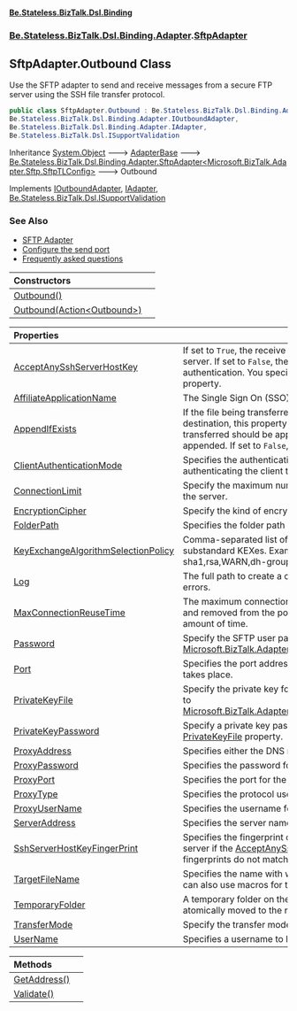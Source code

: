 #### [Be.Stateless.BizTalk.Dsl.Binding](README.md 'README')
### [Be.Stateless.BizTalk.Dsl.Binding.Adapter](Be.Stateless.BizTalk.Dsl.Binding.Adapter.md 'Be.Stateless.BizTalk.Dsl.Binding.Adapter').[SftpAdapter](SftpAdapter.md 'Be.Stateless.BizTalk.Dsl.Binding.Adapter.SftpAdapter')

## SftpAdapter.Outbound Class

Use the SFTP adapter to send and receive messages from a secure FTP server using the SSH file transfer protocol.

```csharp
public class SftpAdapter.Outbound : Be.Stateless.BizTalk.Dsl.Binding.Adapter.SftpAdapter<Microsoft.BizTalk.Adapter.Sftp.SftpTLConfig>,
Be.Stateless.BizTalk.Dsl.Binding.Adapter.IOutboundAdapter,
Be.Stateless.BizTalk.Dsl.Binding.Adapter.IAdapter,
Be.Stateless.BizTalk.Dsl.ISupportValidation
```

Inheritance [System.Object](https://docs.microsoft.com/en-us/dotnet/api/System.Object 'System.Object') &#129106; [AdapterBase](AdapterBase.md 'Be.Stateless.BizTalk.Dsl.Binding.Adapter.AdapterBase') &#129106; [Be.Stateless.BizTalk.Dsl.Binding.Adapter.SftpAdapter&lt;](SftpAdapter_TConfig_.md 'Be.Stateless.BizTalk.Dsl.Binding.Adapter.SftpAdapter<TConfig>')[Microsoft.BizTalk.Adapter.Sftp.SftpTLConfig](https://docs.microsoft.com/en-us/dotnet/api/Microsoft.BizTalk.Adapter.Sftp.SftpTLConfig 'Microsoft.BizTalk.Adapter.Sftp.SftpTLConfig')[&gt;](SftpAdapter_TConfig_.md 'Be.Stateless.BizTalk.Dsl.Binding.Adapter.SftpAdapter<TConfig>') &#129106; Outbound

Implements [IOutboundAdapter](IOutboundAdapter.md 'Be.Stateless.BizTalk.Dsl.Binding.Adapter.IOutboundAdapter'), [IAdapter](IAdapter.md 'Be.Stateless.BizTalk.Dsl.Binding.Adapter.IAdapter'), [Be.Stateless.BizTalk.Dsl.ISupportValidation](https://docs.microsoft.com/en-us/dotnet/api/Be.Stateless.BizTalk.Dsl.ISupportValidation 'Be.Stateless.BizTalk.Dsl.ISupportValidation')

### See Also
- [SFTP Adapter](https://docs.microsoft.com/en-us/biztalk/core/sftp-adapter 'https://docs.microsoft.com/en-us/biztalk/core/sftp-adapter')
- [Configure the send port](https://docs.microsoft.com/en-us/biztalk/core/sftp-adapter#configure-the-send-port 'https://docs.microsoft.com/en-us/biztalk/core/sftp-adapter#configure-the-send-port')
- [Frequently asked questions](https://docs.microsoft.com/en-us/biztalk/core/sftp-adapter#frequently-asked-questions 'https://docs.microsoft.com/en-us/biztalk/core/sftp-adapter#frequently-asked-questions')

| Constructors | |
| :--- | :--- |
| [Outbound()](SftpAdapter.Outbound.Outbound().md 'Be.Stateless.BizTalk.Dsl.Binding.Adapter.SftpAdapter.Outbound.Outbound()') | |
| [Outbound(Action&lt;Outbound&gt;)](SftpAdapter.Outbound.Outbound(Action_Outbound_).md 'Be.Stateless.BizTalk.Dsl.Binding.Adapter.SftpAdapter.Outbound.Outbound(System.Action<Be.Stateless.BizTalk.Dsl.Binding.Adapter.SftpAdapter.Outbound>)') | |

| Properties | |
| :--- | :--- |
| [AcceptAnySshServerHostKey](SftpAdapter.Outbound.AcceptAnySshServerHostKey.md 'Be.Stateless.BizTalk.Dsl.Binding.Adapter.SftpAdapter.Outbound.AcceptAnySshServerHostKey') | If set to `True`, the receive location accepts any SSH public host key from the server. If set to `False`, the receive location uses the fingerprint of the server for authentication. You specify the fingerprint in the [SshServerHostKeyFingerPrint](SftpAdapter.Outbound.SshServerHostKeyFingerPrint.md 'Be.Stateless.BizTalk.Dsl.Binding.Adapter.SftpAdapter.Outbound.SshServerHostKeyFingerPrint') property. |
| [AffiliateApplicationName](SftpAdapter.Outbound.AffiliateApplicationName.md 'Be.Stateless.BizTalk.Dsl.Binding.Adapter.SftpAdapter.Outbound.AffiliateApplicationName') | The Single Sign On (SSO) Affiliate Application. |
| [AppendIfExists](SftpAdapter.Outbound.AppendIfExists.md 'Be.Stateless.BizTalk.Dsl.Binding.Adapter.SftpAdapter.Outbound.AppendIfExists') | If the file being transferred to the secure FTP server already exists at the destination, this property specifies whether the data from the file being transferred should be appended to the existing file. If set to `True`, the data is appended. If set to `False`, the file at the destination server is overwritten. |
| [ClientAuthenticationMode](SftpAdapter.Outbound.ClientAuthenticationMode.md 'Be.Stateless.BizTalk.Dsl.Binding.Adapter.SftpAdapter.Outbound.ClientAuthenticationMode') | Specifies the authentication method that the receive location uses for authenticating the client to the SSH Server. |
| [ConnectionLimit](SftpAdapter.Outbound.ConnectionLimit.md 'Be.Stateless.BizTalk.Dsl.Binding.Adapter.SftpAdapter.Outbound.ConnectionLimit') | Specify the maximum number of concurrent connections that can be opened to the server. |
| [EncryptionCipher](SftpAdapter.Outbound.EncryptionCipher.md 'Be.Stateless.BizTalk.Dsl.Binding.Adapter.SftpAdapter.Outbound.EncryptionCipher') | Specify the kind of encryption cipher. |
| [FolderPath](SftpAdapter.Outbound.FolderPath.md 'Be.Stateless.BizTalk.Dsl.Binding.Adapter.SftpAdapter.Outbound.FolderPath') | Specifies the folder path on the secure FTP server where the file is copied. |
| [KeyExchangeAlgorithmSelectionPolicy](SftpAdapter.Outbound.KeyExchangeAlgorithmSelectionPolicy.md 'Be.Stateless.BizTalk.Dsl.Binding.Adapter.SftpAdapter.Outbound.KeyExchangeAlgorithmSelectionPolicy') | Comma-separated list of KEX preference order. Token WARN is used to delimit substandard KEXes. Example: ecdh,dh-gex-sha1,dh-group14-sha1,rsa,WARN,dh-group1-sha1. Visit WinSCP website for latest information. |
| [Log](SftpAdapter.Outbound.Log.md 'Be.Stateless.BizTalk.Dsl.Binding.Adapter.SftpAdapter.Outbound.Log') | The full path to create a client-side log file. Use this log file to troubleshoot any errors. |
| [MaxConnectionReuseTime](SftpAdapter.Outbound.MaxConnectionReuseTime.md 'Be.Stateless.BizTalk.Dsl.Binding.Adapter.SftpAdapter.Outbound.MaxConnectionReuseTime') | The maximum connection reuse time allows connections to be gracefully closed and removed from the pool after a connection has been in use for a specific amount of time. |
| [Password](SftpAdapter.Outbound.Password.md 'Be.Stateless.BizTalk.Dsl.Binding.Adapter.SftpAdapter.Outbound.Password') | Specify the SFTP user password if you set the [ClientAuthenticationMode](SftpAdapter.Outbound.ClientAuthenticationMode.md 'Be.Stateless.BizTalk.Dsl.Binding.Adapter.SftpAdapter.Outbound.ClientAuthenticationMode') to [Microsoft.BizTalk.Adapter.Sftp.ClientAuthenticationMode.Password](https://docs.microsoft.com/en-us/dotnet/api/Microsoft.BizTalk.Adapter.Sftp.ClientAuthenticationMode.Password 'Microsoft.BizTalk.Adapter.Sftp.ClientAuthenticationMode.Password'). |
| [Port](SftpAdapter.Outbound.Port.md 'Be.Stateless.BizTalk.Dsl.Binding.Adapter.SftpAdapter.Outbound.Port') | Specifies the port address for the secure FTP server on which the file transfer takes place. |
| [PrivateKeyFile](SftpAdapter.Outbound.PrivateKeyFile.md 'Be.Stateless.BizTalk.Dsl.Binding.Adapter.SftpAdapter.Outbound.PrivateKeyFile') | Specify the private key for the SFTP user if you set the [ClientAuthenticationMode](SftpAdapter.Outbound.ClientAuthenticationMode.md 'Be.Stateless.BizTalk.Dsl.Binding.Adapter.SftpAdapter.Outbound.ClientAuthenticationMode') to [Microsoft.BizTalk.Adapter.Sftp.ClientAuthenticationMode.PublicKeyAuthentication](https://docs.microsoft.com/en-us/dotnet/api/Microsoft.BizTalk.Adapter.Sftp.ClientAuthenticationMode.PublicKeyAuthentication 'Microsoft.BizTalk.Adapter.Sftp.ClientAuthenticationMode.PublicKeyAuthentication'). |
| [PrivateKeyPassword](SftpAdapter.Outbound.PrivateKeyPassword.md 'Be.Stateless.BizTalk.Dsl.Binding.Adapter.SftpAdapter.Outbound.PrivateKeyPassword') | Specify a private key password, if required for the key specified in the [PrivateKeyFile](SftpAdapter.Outbound.PrivateKeyFile.md 'Be.Stateless.BizTalk.Dsl.Binding.Adapter.SftpAdapter.Outbound.PrivateKeyFile') property. |
| [ProxyAddress](SftpAdapter.Outbound.ProxyAddress.md 'Be.Stateless.BizTalk.Dsl.Binding.Adapter.SftpAdapter.Outbound.ProxyAddress') | Specifies either the DNS name or the IP address of the proxy server. |
| [ProxyPassword](SftpAdapter.Outbound.ProxyPassword.md 'Be.Stateless.BizTalk.Dsl.Binding.Adapter.SftpAdapter.Outbound.ProxyPassword') | Specifies the password for the proxy server. |
| [ProxyPort](SftpAdapter.Outbound.ProxyPort.md 'Be.Stateless.BizTalk.Dsl.Binding.Adapter.SftpAdapter.Outbound.ProxyPort') | Specifies the port for the proxy server. |
| [ProxyType](SftpAdapter.Outbound.ProxyType.md 'Be.Stateless.BizTalk.Dsl.Binding.Adapter.SftpAdapter.Outbound.ProxyType') | Specifies the protocol used by the proxy server. |
| [ProxyUserName](SftpAdapter.Outbound.ProxyUserName.md 'Be.Stateless.BizTalk.Dsl.Binding.Adapter.SftpAdapter.Outbound.ProxyUserName') | Specifies the username for the proxy server. |
| [ServerAddress](SftpAdapter.Outbound.ServerAddress.md 'Be.Stateless.BizTalk.Dsl.Binding.Adapter.SftpAdapter.Outbound.ServerAddress') | Specifies the server name or IP address of the secure FTP server. |
| [SshServerHostKeyFingerPrint](SftpAdapter.Outbound.SshServerHostKeyFingerPrint.md 'Be.Stateless.BizTalk.Dsl.Binding.Adapter.SftpAdapter.Outbound.SshServerHostKeyFingerPrint') | Specifies the fingerprint of the server used by the adapter to authenticate the server if the [AcceptAnySshServerHostKey](SftpAdapter.Outbound.AcceptAnySshServerHostKey.md 'Be.Stateless.BizTalk.Dsl.Binding.Adapter.SftpAdapter.Outbound.AcceptAnySshServerHostKey') property is set to `False`. If the fingerprints do not match, the connection fails. |
| [TargetFileName](SftpAdapter.Outbound.TargetFileName.md 'Be.Stateless.BizTalk.Dsl.Binding.Adapter.SftpAdapter.Outbound.TargetFileName') | Specifies the name with which the file is transferred to the secure FTP server. You can also use macros for the target file name. |
| [TemporaryFolder](SftpAdapter.Outbound.TemporaryFolder.md 'Be.Stateless.BizTalk.Dsl.Binding.Adapter.SftpAdapter.Outbound.TemporaryFolder') | A temporary folder on the SFTP server to upload large files to, before they can be atomically moved to the required location on the same server. |
| [TransferMode](SftpAdapter.Outbound.TransferMode.md 'Be.Stateless.BizTalk.Dsl.Binding.Adapter.SftpAdapter.Outbound.TransferMode') | Specify the transfer mode. |
| [UserName](SftpAdapter.Outbound.UserName.md 'Be.Stateless.BizTalk.Dsl.Binding.Adapter.SftpAdapter.Outbound.UserName') | Specifies a username to log on to the SFTP server. |

| Methods | |
| :--- | :--- |
| [GetAddress()](SftpAdapter.Outbound.GetAddress().md 'Be.Stateless.BizTalk.Dsl.Binding.Adapter.SftpAdapter.Outbound.GetAddress()') | |
| [Validate()](SftpAdapter.Outbound.Validate().md 'Be.Stateless.BizTalk.Dsl.Binding.Adapter.SftpAdapter.Outbound.Validate()') | |
